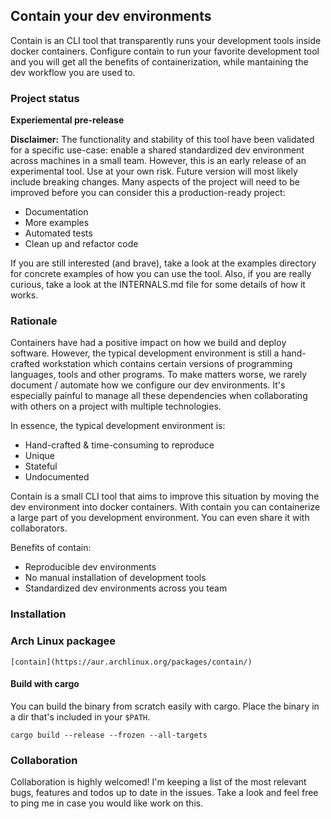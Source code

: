 ## Contain your dev environments

Contain is an CLI tool that transparently runs your development tools inside docker containers. Configure contain to run your favorite development tool and you will get all the benefits of containerization, while mantaining the dev workflow you are used to.

### Project status

**Experiemental pre-release**

**Disclaimer:** The functionality and stability of this tool have been validated for a specific use-case: enable a shared standardized dev environment across machines in a small team. However, this is an early release of an experimental tool. Use at your own risk. Future version will most likely include breaking changes. Many aspects of the project will need to be improved before you can consider this a production-ready project: 

* Documentation
* More examples
* Automated tests
* Clean up and refactor code

If you are still interested (and brave), take a look at the examples directory for concrete examples of how you can use the tool. Also, if you are really curious, take a look at the INTERNALS.md file for some details of how it works.

### Rationale 

Containers have had a positive impact on how we build and deploy software. However, the typical development environment is still a hand-crafted workstation which contains certain versions of programming languages, tools and other programs. To make matters worse, we rarely document / automate how we configure our dev environments. It's especially painful to manage all these dependencies when collaborating with others on a project with multiple technologies.

In essence, the typical development environment is: 
* Hand-crafted & time-consuming to reproduce
* Unique
* Stateful
* Undocumented

Contain is a small CLI tool that aims to improve this situation by moving the dev environment into docker containers. With contain you can containerize a large part of you development environment. You can even share it with collaborators.

Benefits of contain:
* Reproducible dev environments
* No manual installation of development tools
* Standardized dev environments across you team

### Installation

### Arch Linux packagee

```
[contain](https://aur.archlinux.org/packages/contain/)
```

#### Build with cargo

You can build the binary from scratch easily with cargo. Place the binary in a dir that's included in your `$PATH`.

```
cargo build --release --frozen --all-targets
```

### Collaboration

Collaboration is highly welcomed! I'm keeping a list of the most relevant bugs, features and todos up to date in the issues. Take a look and feel free to ping me in case you would like work on this.
